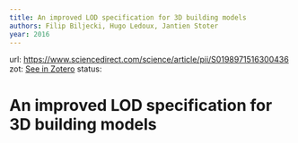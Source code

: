 ```yaml
---
title: An improved LOD specification for 3D building models
authors: Filip Biljecki, Hugo Ledoux, Jantien Stoter
year: 2016
---
```

url:  https://www.sciencedirect.com/science/article/pii/S0198971516300436
zot: [See in Zotero](zotero://select/items/@biljeckiImprovedLODSpecification2016)
status:
# An improved LOD specification for 3D building models




